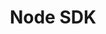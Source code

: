---
layout: sdk
permalink: /sdks/node
title: Node SDK
sdk: node
links:
- title: NPM
  target: https://www.npmjs.com/package/vrchat
---